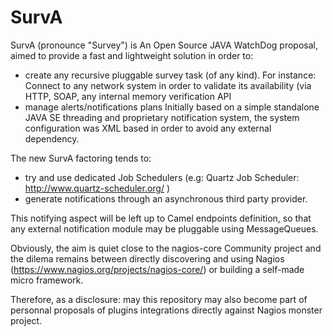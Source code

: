 # SurvA

SurvA (pronounce "Survey") is An Open Source JAVA WatchDog proposal, aimed to provide a fast and lightweight solution in order to: 
- create any recursive pluggable survey task (of any kind). For instance: Connect to any network system in order to validate its availability (via HTTP, SOAP, any internal memory verification API
- manage alerts/notifications plans Initially based on a simple standalone JAVA SE threading and proprietary notification system, the system configuration was XML based in order to avoid any external dependency.

The new SurvA factoring tends to: 
- try and use dedicated Job Schedulers (e.g: Quartz Job Scheduler: http://www.quartz-scheduler.org/ ) 
- generate notifications through an asynchronous third party provider. 

This notifying aspect will be left up to Camel endpoints definition, so that any external notification module may be pluggable using MessageQueues.


Obviously, the aim is quiet close to the nagios-core Community project and  the dilema remains between directly discovering and using Nagios (https://www.nagios.org/projects/nagios-core/) or building a self-made micro framework.

Therefore, as a disclosure: may this repository may also become part of personnal proposals of plugins integrations directly against Nagios monster project.

